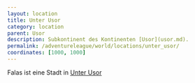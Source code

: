 ```yaml
---
layout: location
title: Unter Usor
category: location
parent: Usor
description: Subkontinent des Kontinenten [Usor](usor.md).
permalink: /adventureleague/world/locations/unter_usor/
coordinates: [1000, 1000]
---
```


Falas ist eine Stadt in [Unter Usor](../unter_usor)
